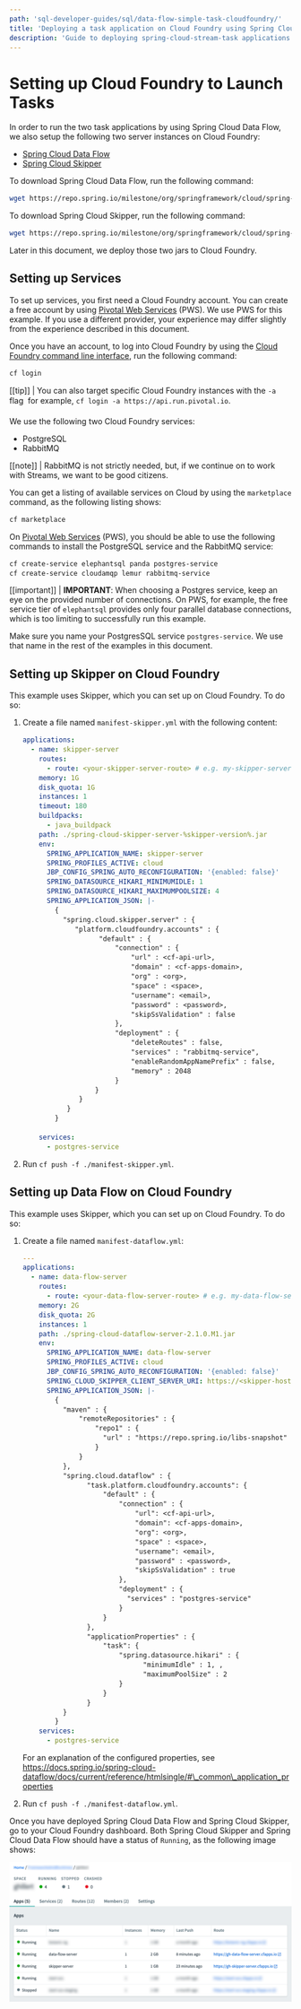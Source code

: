 ```yaml
---
path: 'sql-developer-guides/sql/data-flow-simple-task-cloudfoundry/'
title: 'Deploying a task application on Cloud Foundry using Spring Cloud Data Flow'
description: 'Guide to deploying spring-cloud-stream-task applications on Cloud Foundry using Spring Cloud Data Flow'
---
```


# Setting up Cloud Foundry to Launch Tasks

In order to run the two task applications by using Spring Cloud Data Flow, we also setup the following two server instances on Cloud Foundry:

- [Spring Cloud Data Flow](https://cloud.spring.io/spring-cloud-dataflow/)
- [Spring Cloud Skipper](https://cloud.spring.io/spring-cloud-skipper/)

To download Spring Cloud Data Flow, run the following command:

```bash
wget https://repo.spring.io/milestone/org/springframework/cloud/spring-cloud-dataflow-server/2.1.0.M1/spring-cloud-dataflow-server-2.1.0.M1.jar
```

To download Spring Cloud Skipper, run the following command:

```bash
wget https://repo.spring.io/milestone/org/springframework/cloud/spring-cloud-skipper-server/2.0.2.RC1/spring-cloud-skipper-server-2.0.2.RC1.jar
```

Later in this document, we deploy those two jars to Cloud Foundry.

## Setting up Services

To set up services, you first need a Cloud Foundry account. You can create a free account by using [Pivotal Web Services](https://run.pivotal.io/) (PWS). We use PWS for this example. If you use a different provider, your experience may differ slightly from the experience described in this document.

Once you have an account, to log into Cloud Foundry by using the [Cloud Foundry command line interface](https://console.run.pivotal.io/tools), run the following command:

```bash
cf login
```

[[tip]]
| You can also target specific Cloud Foundry instances with the `-a` flag &#151; for example, `cf login -a https://api.run.pivotal.io`.

We use the following two Cloud Foundry services:

- PostgreSQL
- RabbitMQ

[[note]]
| RabbitMQ is not strictly needed, but, if we continue on to work with Streams, we want to be good citizens.

You can get a listing of available services on Cloud by using the `marketplace` command, as the following listing shows:

```bash
cf marketplace
```

On [Pivotal Web Services](https://run.pivotal.io/) (PWS), you should be able to use the following commands to install the PostgreSQL service and the RabbitMQ service:

```bash
cf create-service elephantsql panda postgres-service
cf create-service cloudamqp lemur rabbitmq-service
```

[[important]]
| **IMPORTANT**: When choosing a Postgres service, keep an eye on the provided number of connections. On PWS, for example, the free service tier of `elephantsql` provides only four parallel database connections, which is too limiting to successfully run this example.

Make sure you name your PostgresSQL service `postgres-service`. We use that name in the rest of the examples in this document.

## Setting up Skipper on Cloud Foundry

This example uses Skipper, which you can set up on Cloud Foundry. To do so:

1. Create a file named `manifest-skipper.yml` with the following content:

   ```yaml
   applications:
     - name: skipper-server
       routes:
         - route: <your-skipper-server-route> # e.g. my-skipper-server.cfapps.io
       memory: 1G
       disk_quota: 1G
       instances: 1
       timeout: 180
       buildpacks:
         - java_buildpack
       path: ./spring-cloud-skipper-server-%skipper-version%.jar
       env:
         SPRING_APPLICATION_NAME: skipper-server
         SPRING_PROFILES_ACTIVE: cloud
         JBP_CONFIG_SPRING_AUTO_RECONFIGURATION: '{enabled: false}'
         SPRING_DATASOURCE_HIKARI_MINIMUMIDLE: 1
         SPRING_DATASOURCE_HIKARI_MAXIMUMPOOLSIZE: 4
         SPRING_APPLICATION_JSON: |-
           {
             "spring.cloud.skipper.server" : {
                "platform.cloudfoundry.accounts" : {
                      "default" : {
                          "connection" : {
                              "url" : <cf-api-url>,
                              "domain" : <cf-apps-domain>,
                              "org" : <org>,
                              "space" : <space>,
                              "username": <email>,
                              "password" : <password>,
                              "skipSsValidation" : false 
                          },
                          "deployment" : {
                              "deleteRoutes" : false,
                              "services" : "rabbitmq-service",
                              "enableRandomAppNamePrefix" : false,
                              "memory" : 2048
                          }
                     }
                 }
              }
           }

       services:
         - postgres-service
   ```

1. Run `cf push -f ./manifest-skipper.yml`.

## Setting up Data Flow on Cloud Foundry

This example uses Skipper, which you can set up on Cloud Foundry. To do so:

1. Create a file named `manifest-dataflow.yml`:

   ```yaml
   ---
   applications:
     - name: data-flow-server
       routes:
         - route: <your-data-flow-server-route> # e.g. my-data-flow-server.cfapps.io
       memory: 2G
       disk_quota: 2G
       instances: 1
       path: ./spring-cloud-dataflow-server-2.1.0.M1.jar
       env:
         SPRING_APPLICATION_NAME: data-flow-server
         SPRING_PROFILES_ACTIVE: cloud
         JBP_CONFIG_SPRING_AUTO_RECONFIGURATION: '{enabled: false}'
         SPRING_CLOUD_SKIPPER_CLIENT_SERVER_URI: https://<skipper-host-name>/api
         SPRING_APPLICATION_JSON: |-
           {
             "maven" : {
                 "remoteRepositories" : {
                     "repo1" : {
                       "url" : "https://repo.spring.io/libs-snapshot"
                     }
                 }
             }, 
             "spring.cloud.dataflow" : {
                   "task.platform.cloudfoundry.accounts": {
                       "default" : {
                           "connection" : {
                               "url": <cf-api-url>,
                               "domain": <cf-apps-domain>,
                               "org": <org>,
                               "space" : <space>,
                               "username": <email>,
                               "password" : <password>,
                               "skipSsValidation" : true 
                           },
                           "deployment" : {
                             "services" : "postgres-service"
                           }
                       }
                   },
                   "applicationProperties" : {
                       "task": {
                           "spring.datasource.hikari" : {
                                 "minimumIdle" : 1, ,  
                                 "maximumPoolSize" : 2
                           }
                       }
                   }
             }
           }
       services:
         - postgres-service
   ```

   For an explanation of the configured properties, see https://docs.spring.io/spring-cloud-dataflow/docs/current/reference/htmlsingle/#\_common\_application_properties

1. Run `cf push -f ./manifest-dataflow.yml`.

Once you have deployed Spring Cloud Data Flow and Spring Cloud Skipper, go to your Cloud Foundry dashboard. Both Spring Cloud Skipper and Spring Cloud Data Flow should have a status of `Running`, as the following image shows:

![billsetuptask executed on Cloud Foundry](images/scdf-cf-dashboard-cf.png)

```

```
